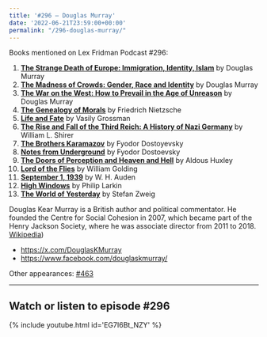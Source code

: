 ```yaml
---
title: '#296 – Douglas Murray'
date: '2022-06-21T23:59:00+00:00'
permalink: "/296-douglas-murray/"
---
```


Books mentioned on Lex Fridman Podcast #296:

1. <b><a href="https://amzn.to/3saLYml" target="_blank" rel="sponsored noopener noreferrer">The Strange Death of Europe: Immigration, Identity, Islam</a></b> by Douglas Murray
2. <b><a href="https://amzn.to/3QB4gGK" target="_blank" rel="sponsored noopener noreferrer">The Madness of Crowds: Gender, Race and Identity</a></b> by Douglas Murray
3. <b><a href="https://amzn.to/3QeeFqn" target="_blank" rel="sponsored noopener noreferrer">The War on the West: How to Prevail in the Age of Unreason</a></b> by Douglas Murray
4. <b><a href="https://amzn.to/3ShYV8o" target="_blank" rel="sponsored noopener noreferrer">The Genealogy of Morals</a></b> by Friedrich Nietzsche
5. <b><a href="https://amzn.to/3SdqRdL" target="_blank" rel="sponsored noopener noreferrer">Life and Fate</a></b> by Vasily Grossman
6. <b><a href="https://amzn.to/47s6wWD" target="_blank" rel="sponsored noopener noreferrer">The Rise and Fall of the Third Reich: A History of Nazi Germany</a></b> by William L. Shirer
7. <b><a href="https://amzn.to/4716zZi" target="_blank" rel="sponsored noopener noreferrer">The Brothers Karamazov</a></b> by Fyodor Dostoyevsky
8. <b><a href="https://amzn.to/3SiSxxL" target="_blank" rel="sponsored noopener noreferrer">Notes from Underground</a></b> by Fyodor Dostoevsky
9. <b><a href="https://amzn.to/40hyJNt" target="_blank" rel="sponsored noopener noreferrer">The Doors of Perception and Heaven and Hell</a></b> by Aldous Huxley
10. <b><a href="https://amzn.to/3tRsP9s" target="_blank" rel="sponsored noopener noreferrer">Lord of the Flies</a></b> by William Golding
11. <b><a href="https://amzn.to/478gnAr" target="_blank" rel="sponsored noopener noreferrer">September 1, 1939</a></b> by W. H. Auden
12. <b><a href="https://amzn.to/3MkXbYn" target="_blank" rel="sponsored noopener noreferrer">High Windows</a></b> by Philip Larkin
13. <b><a href="https://amzn.to/45MFsQp" target="_blank" rel="sponsored noopener noreferrer">The World of Yesterday</a></b> by Stefan Zweig

Douglas Kear Murray is a British author and political commentator. He founded the Centre for Social Cohesion in 2007, which became part of the Henry Jackson Society, where he was associate director from 2011 to 2018. <a href="https://en.wikipedia.org/wiki/Douglas_Murray_(author" target="_blank">Wikipedia</a>)

- <a href="https://x.com/DouglasKMurray" target="_blank">https://x.com/DouglasKMurray</a>
- <a href="https://www.facebook.com/douglaskmurray/" target="_blank">https://www.facebook.com/douglaskmurray/</a>

Other appearances: [\#463](/463-douglas-murray)

- - - - - -

## Watch or listen to episode #296

{% include youtube.html id='EG7I6Bt_NZY' %}